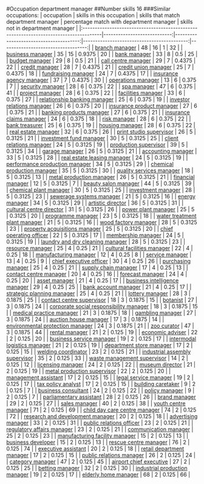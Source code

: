 #Occupation department manager
##Number skills 16
###Similar occupations:
| occupation                                                                            |   skills in this occupation |   skills that match department manager |   percentage match with department manager |   skills not in department manager |
|:--------------------------------------------------------------------------------------|----------------------------:|---------------------------------------:|-------------------------------------------:|-----------------------------------:|
| [branch manager](branch_manager.md)                                                   |                          48 |                                     16 |                                     1      |                                 32 |
| [business manager](business_manager.md)                                               |                          35 |                                     15 |                                     0.9375 |                                 20 |
| [bank manager](bank_manager.md)                                                       |                          33 |                                      8 |                                     0.5    |                                 25 |
| [budget manager](budget_manager.md)                                                   |                          29 |                                      8 |                                     0.5    |                                 21 |
| [call centre manager](call_centre_manager.md)                                         |                          29 |                                      7 |                                     0.4375 |                                 22 |
| [credit manager](credit_manager.md)                                                   |                          28 |                                      7 |                                     0.4375 |                                 21 |
| [credit union manager](credit_union_manager.md)                                       |                          25 |                                      7 |                                     0.4375 |                                 18 |
| [fundraising manager](fundraising_manager.md)                                         |                          24 |                                      7 |                                     0.4375 |                                 17 |
| [insurance agency manager](insurance_agency_manager.md)                               |                          37 |                                      7 |                                     0.4375 |                                 30 |
| [operations manager](operations_manager.md)                                           |                          13 |                                      6 |                                     0.375  |                                  7 |
| [security manager](security_manager.md)                                               |                          28 |                                      6 |                                     0.375  |                                 22 |
| [spa manager](spa_manager.md)                                                         |                          47 |                                      6 |                                     0.375  |                                 41 |
| [project manager](project_manager.md)                                                 |                          28 |                                      6 |                                     0.375  |                                 22 |
| [facilities manager](facilities_manager.md)                                           |                          33 |                                      6 |                                     0.375  |                                 27 |
| [relationship banking manager](relationship_banking_manager.md)                       |                          25 |                                      6 |                                     0.375  |                                 19 |
| [investor relations manager](investor_relations_manager.md)                           |                          26 |                                      6 |                                     0.375  |                                 20 |
| [insurance product manager](insurance_product_manager.md)                             |                          27 |                                      6 |                                     0.375  |                                 21 |
| [banking products manager](banking_products_manager.md)                               |                          27 |                                      6 |                                     0.375  |                                 21 |
| [insurance claims manager](insurance_claims_manager.md)                               |                          24 |                                      6 |                                     0.375  |                                 18 |
| [risk manager](risk_manager.md)                                                       |                          28 |                                      6 |                                     0.375  |                                 22 |
| [bank treasurer](bank_treasurer.md)                                                   |                          25 |                                      6 |                                     0.375  |                                 19 |
| [housing manager](housing_manager.md)                                                 |                          28 |                                      6 |                                     0.375  |                                 22 |
| [real estate manager](real_estate_manager.md)                                         |                          32 |                                      6 |                                     0.375  |                                 26 |
| [print studio supervisor](print_studio_supervisor.md)                                 |                          26 |                                      5 |                                     0.3125 |                                 21 |
| [investment fund manager](investment_fund_manager.md)                                 |                          30 |                                      5 |                                     0.3125 |                                 25 |
| [client relations manager](client_relations_manager.md)                               |                          24 |                                      5 |                                     0.3125 |                                 19 |
| [production supervisor](production_supervisor.md)                                     |                          39 |                                      5 |                                     0.3125 |                                 34 |
| [garage manager](garage_manager.md)                                                   |                          26 |                                      5 |                                     0.3125 |                                 21 |
| [accounting manager](accounting_manager.md)                                           |                          33 |                                      5 |                                     0.3125 |                                 28 |
| [real estate leasing manager](real_estate_leasing_manager.md)                         |                          24 |                                      5 |                                     0.3125 |                                 19 |
| [performance production manager](performance_production_manager.md)                   |                          34 |                                      5 |                                     0.3125 |                                 29 |
| [chemical production manager](chemical_production_manager.md)                         |                          35 |                                      5 |                                     0.3125 |                                 30 |
| [quality services manager](quality_services_manager.md)                               |                          18 |                                      5 |                                     0.3125 |                                 13 |
| [metal production manager](metal_production_manager.md)                               |                          26 |                                      5 |                                     0.3125 |                                 21 |
| [financial manager](financial_manager.md)                                             |                          12 |                                      5 |                                     0.3125 |                                  7 |
| [beauty salon manager](beauty_salon_manager.md)                                       |                          44 |                                      5 |                                     0.3125 |                                 39 |
| [chemical plant manager](chemical_plant_manager.md)                                   |                          30 |                                      5 |                                     0.3125 |                                 25 |
| [investment manager](investment_manager.md)                                           |                          28 |                                      5 |                                     0.3125 |                                 23 |
| [sewerage systems manager](sewerage_systems_manager.md)                               |                          21 |                                      5 |                                     0.3125 |                                 16 |
| [energy manager](energy_manager.md)                                                   |                          34 |                                      5 |                                     0.3125 |                                 29 |
| [artistic director](artistic_director.md)                                             |                          36 |                                      5 |                                     0.3125 |                                 31 |
| [cultural centre director](cultural_centre_director.md)                               |                          31 |                                      5 |                                     0.3125 |                                 26 |
| [power plant manager](power_plant_manager.md)                                         |                          25 |                                      5 |                                     0.3125 |                                 20 |
| [programme manager](programme_manager.md)                                             |                          23 |                                      5 |                                     0.3125 |                                 18 |
| [water treatment plant manager](water_treatment_plant_manager.md)                     |                          21 |                                      5 |                                     0.3125 |                                 16 |
| [wood factory manager](wood_factory_manager.md)                                       |                          28 |                                      5 |                                     0.3125 |                                 23 |
| [property acquisitions manager](property_acquisitions_manager.md)                     |                          25 |                                      5 |                                     0.3125 |                                 20 |
| [chief operating officer](chief_operating_officer.md)                                 |                          22 |                                      5 |                                     0.3125 |                                 17 |
| [membership manager](membership_manager.md)                                           |                          24 |                                      5 |                                     0.3125 |                                 19 |
| [laundry and dry cleaning manager](laundry_and_dry_cleaning_manager.md)               |                          28 |                                      5 |                                     0.3125 |                                 23 |
| [resource manager](resource_manager.md)                                               |                          25 |                                      4 |                                     0.25   |                                 21 |
| [cultural facilities manager](cultural_facilities_manager.md)                         |                          22 |                                      4 |                                     0.25   |                                 18 |
| [manufacturing manager](manufacturing_manager.md)                                     |                          12 |                                      4 |                                     0.25   |                                  8 |
| [service manager](service_manager.md)                                                 |                          13 |                                      4 |                                     0.25   |                                  9 |
| [chief executive officer](chief_executive_officer.md)                                 |                          30 |                                      4 |                                     0.25   |                                 26 |
| [purchasing manager](purchasing_manager.md)                                           |                          25 |                                      4 |                                     0.25   |                                 21 |
| [supply chain manager](supply_chain_manager.md)                                       |                          17 |                                      4 |                                     0.25   |                                 13 |
| [contact centre manager](contact_centre_manager.md)                                   |                          20 |                                      4 |                                     0.25   |                                 16 |
| [forecast manager](forecast_manager.md)                                               |                          24 |                                      4 |                                     0.25   |                                 20 |
| [asset manager](asset_manager.md)                                                     |                          21 |                                      4 |                                     0.25   |                                 17 |
| [business intelligence manager](business_intelligence_manager.md)                     |                          29 |                                      4 |                                     0.25   |                                 25 |
| [bank account manager](bank_account_manager.md)                                       |                          21 |                                      4 |                                     0.25   |                                 17 |
| [strategic planning manager](strategic_planning_manager.md)                           |                          25 |                                      4 |                                     0.25   |                                 21 |
| [lottery manager](lottery_manager.md)                                                 |                          28 |                                      3 |                                     0.1875 |                                 25 |
| [contact centre supervisor](contact_centre_supervisor.md)                             |                          18 |                                      3 |                                     0.1875 |                                 15 |
| [botanist](botanist.md)                                                               |                          27 |                                      3 |                                     0.1875 |                                 24 |
| [corporate social responsibility manager](corporate_social_responsibility_manager.md) |                          18 |                                      3 |                                     0.1875 |                                 15 |
| [medical practice manager](medical_practice_manager.md)                               |                          21 |                                      3 |                                     0.1875 |                                 18 |
| [gambling manager](gambling_manager.md)                                               |                          27 |                                      3 |                                     0.1875 |                                 24 |
| [auction house manager](auction_house_manager.md)                                     |                          17 |                                      3 |                                     0.1875 |                                 14 |
| [environmental protection manager](environmental_protection_manager.md)               |                          24 |                                      3 |                                     0.1875 |                                 21 |
| [zoo curator](zoo_curator.md)                                                         |                          47 |                                      3 |                                     0.1875 |                                 44 |
| [rental manager](rental_manager.md)                                                   |                          21 |                                      2 |                                     0.125  |                                 19 |
| [economic adviser](economic_adviser.md)                                               |                          22 |                                      2 |                                     0.125  |                                 20 |
| [business service manager](business_service_manager.md)                               |                          19 |                                      2 |                                     0.125  |                                 17 |
| [intermodal logistics manager](intermodal_logistics_manager.md)                       |                          21 |                                      2 |                                     0.125  |                                 19 |
| [department store manager](department_store_manager.md)                               |                          17 |                                      2 |                                     0.125  |                                 15 |
| [welding coordinator](welding_coordinator.md)                                         |                          23 |                                      2 |                                     0.125  |                                 21 |
| [industrial assembly supervisor](industrial_assembly_supervisor.md)                   |                          35 |                                      2 |                                     0.125  |                                 33 |
| [waste management supervisor](waste_management_supervisor.md)                         |                          14 |                                      2 |                                     0.125  |                                 12 |
| [licensing manager](licensing_manager.md)                                             |                          24 |                                      2 |                                     0.125  |                                 22 |
| [museum director](museum_director.md)                                                 |                          21 |                                      2 |                                     0.125  |                                 19 |
| [metal production supervisor](metal_production_supervisor.md)                         |                          22 |                                      2 |                                     0.125  |                                 20 |
| [management assistant](management_assistant.md)                                       |                          17 |                                      2 |                                     0.125  |                                 15 |
| [legal service manager](legal_service_manager.md)                                     |                          19 |                                      2 |                                     0.125  |                                 17 |
| [tax policy analyst](tax_policy_analyst.md)                                           |                          17 |                                      2 |                                     0.125  |                                 15 |
| [building caretaker](building_caretaker.md)                                           |                           9 |                                      2 |                                     0.125  |                                  7 |
| [business consultant](business_consultant.md)                                         |                          24 |                                      2 |                                     0.125  |                                 22 |
| [policy manager](policy_manager.md)                                                   |                           9 |                                      2 |                                     0.125  |                                  7 |
| [parliamentary assistant](parliamentary_assistant.md)                                 |                          28 |                                      2 |                                     0.125  |                                 26 |
| [brand manager](brand_manager.md)                                                     |                          29 |                                      2 |                                     0.125  |                                 27 |
| [sales manager](sales_manager.md)                                                     |                          40 |                                      2 |                                     0.125  |                                 38 |
| [youth centre manager](youth_centre_manager.md)                                       |                          71 |                                      2 |                                     0.125  |                                 69 |
| [child day care centre manager](child_day_care_centre_manager.md)                     |                          74 |                                      2 |                                     0.125  |                                 72 |
| [research and development manager](research_and_development_manager.md)               |                          20 |                                      2 |                                     0.125  |                                 18 |
| [advertising manager](advertising_manager.md)                                         |                          33 |                                      2 |                                     0.125  |                                 31 |
| [public relations officer](public_relations_officer.md)                               |                          23 |                                      2 |                                     0.125  |                                 21 |
| [regulatory affairs manager](regulatory_affairs_manager.md)                           |                          23 |                                      2 |                                     0.125  |                                 21 |
| [communication manager](communication_manager.md)                                     |                          25 |                                      2 |                                     0.125  |                                 23 |
| [manufacturing facility manager](manufacturing_facility_manager.md)                   |                          15 |                                      2 |                                     0.125  |                                 13 |
| [business developer](business_developer.md)                                           |                          15 |                                      2 |                                     0.125  |                                 13 |
| [rescue centre manager](rescue_centre_manager.md)                                     |                          76 |                                      2 |                                     0.125  |                                 74 |
| [executive assistant](executive_assistant.md)                                         |                          20 |                                      2 |                                     0.125  |                                 18 |
| [retail department manager](retail_department_manager.md)                             |                          17 |                                      2 |                                     0.125  |                                 15 |
| [public relations manager](public_relations_manager.md)                               |                          26 |                                      2 |                                     0.125  |                                 24 |
| [category manager](category_manager.md)                                               |                          47 |                                      2 |                                     0.125  |                                 45 |
| [airport chief executive](airport_chief_executive.md)                                 |                          27 |                                      2 |                                     0.125  |                                 25 |
| [betting manager](betting_manager.md)                                                 |                          32 |                                      2 |                                     0.125  |                                 30 |
| [industrial production manager](industrial_production_manager.md)                     |                          19 |                                      2 |                                     0.125  |                                 17 |
| [elderly home manager](elderly_home_manager.md)                                       |                          68 |                                      2 |                                     0.125  |                                 66 |

